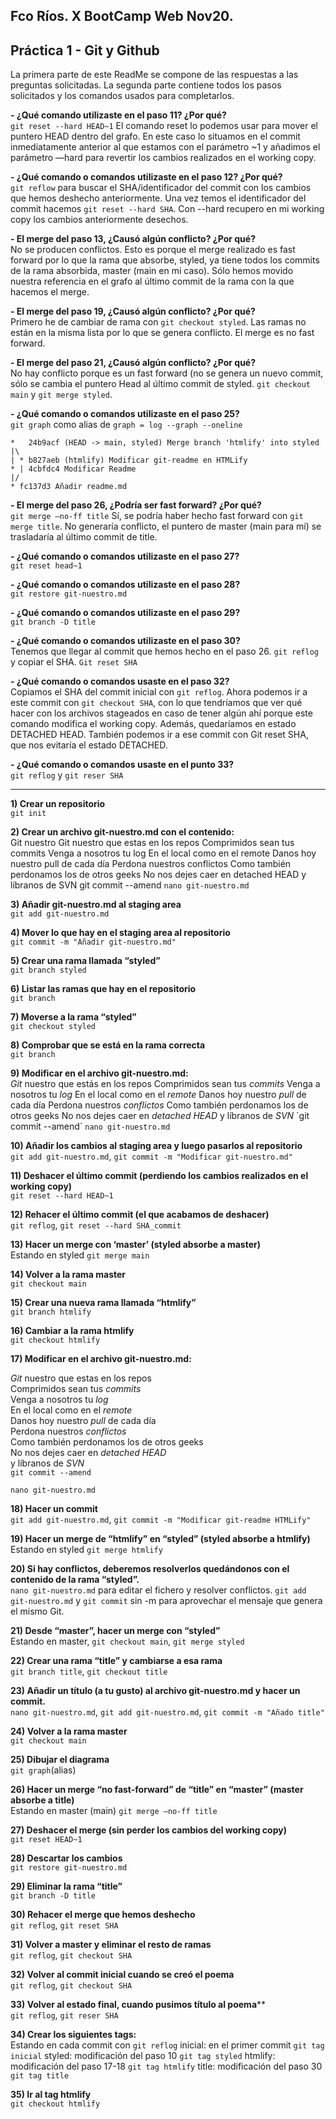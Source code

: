 ## Fco Ríos. X BootCamp Web Nov20. 
## Práctica 1 - Git y Github

La primera parte de este ReadMe se compone de las respuestas a las preguntas solicitadas. 
La segunda parte contiene todos los pasos solicitados y los comandos usados para completarlos.

**- ¿Qué comando utilizaste en el paso 11? ¿Por qué?** <br />
  `git reset --hard HEAD~1`
  El comando reset lo podemos usar para mover el puntero HEAD dentro del grafo. En este caso lo situamos en el commit inmediatamente anterior al que estamos con el parámetro ~1 y añadimos el parámetro —hard para revertir los cambios realizados en el working copy. 

**- ¿Qué comando o comandos utilizaste en el paso 12? ¿Por qué?** <br />
  `git reflow` para buscar el SHA/identificador del commit con los cambios que hemos deshecho anteriormente. Una vez temos el identificador del commit hacemos `git reset --hard SHA`. 
  Con --hard recupero en mi working copy los cambios anteriormente desechos.

**- El merge del paso 13, ¿Causó algún conflicto? ¿Por qué?**<br />
  No se producen conflictos. Esto es porque el merge realizado es fast forward por lo que la rama que absorbe, styled, ya tiene todos los commits de la rama absorbida, master (main en mi caso). Sólo hemos movido nuestra referencia en el grafo al último commit de la rama con la que hacemos el merge.
	
**- El merge del paso 19, ¿Causó algún conflicto? ¿Por qué?**<br />
  Primero he de cambiar de rama con `git checkout styled`. Las ramas no están en la misma lista por lo que se genera conflicto. El merge es no fast forward. 

**- El merge del paso 21, ¿Causó algún conflicto? ¿Por qué?**<br />
  No hay conflicto porque es un fast forward (no se genera un nuevo commit, sólo se cambia el puntero Head al último commit de styled. `git checkout main` y `git merge styled`.

**- ¿Qué comando o comandos utilizaste en el paso 25?**<br />
  `git graph` como alias de `graph = log --graph --oneline`

  ~~~
  *   24b9acf (HEAD -> main, styled) Merge branch 'htmlify' into styled
  |\
  | * b827aeb (htmlify) Modificar git-readme en HTMLify
  * | 4cbfdc4 Modificar Readme
  |/
  * fc137d3 Añadir readme.md
  ~~~

**- El merge del paso 26, ¿Podría ser fast forward? ¿Por qué?** <br />
  `git merge —no-ff title` 
  Sí, se podría haber hecho fast forward con `git merge title`. No generaría conflicto, el puntero de master (main para mí) se trasladaría al último commit de title.

**- ¿Qué comando o comandos utilizaste en el paso 27?**<br />
  `git reset head~1`

**- ¿Qué comando o comandos utilizaste en el paso 28?**<br />
  `git restore git-nuestro.md`

**- ¿Qué comando o comandos utilizaste en el paso 29?**<br />
  `git branch -D title`

**- ¿Qué comando o comandos utilizaste en el paso 30?**<br />
  Tenemos que llegar al commit que hemos hecho en el paso 26. `git reflog` y copiar el SHA. `Git reset SHA`

**- ¿Qué comando o comandos usaste en el paso 32?**<br />
  Copiamos el SHA del commit inicial con `git reflog`.
  Ahora podemos ir a este commit con `git checkout SHA`, con lo que tendríamos que ver qué hacer con los archivos stageados en caso de tener algún ahí porque este comando modifica el working copy. Además, quedaríamos en estado DETACHED HEAD. También podemos ir a ese commit con Git reset SHA, que nos evitaría el estado DETACHED.

**- ¿Qué comando o comandos usaste en el punto 33?**<br />
  `git reflog` y `git reser SHA`

- - - 

**1) Crear un repositorio**<br />
`git init`

**2) Crear un archivo git-nuestro.md con el contenido:**<br />
  Git nuestro
  Git nuestro que estas en los repos Comprimidos sean tus commits
  Venga a nosotros tu log
  En el local como en el remote
  Danos hoy nuestro pull de cada día
  Perdona nuestros conflictos
  Como también perdonamos los de otros geeks No nos dejes caer en detached HEAD
  y líbranos de SVN
  git commit --amend
`nano git-nuestro.md`

**3) Añadir git-nuestro.md al staging area**<br />
`git add git-nuestro.md`

**4) Mover lo que hay en el staging area al repositorio**<br />
`git commit -m "Añadir git-nuestro.md"`

**5) Crear una rama llamada “styled”**<br />
`git branch styled`

**6) Listar las ramas que hay en el repositorio**<br />
`git branch`

**7) Moverse a la rama “styled”**<br />
`git checkout styled`

**8) Comprobar que se está en la rama correcta**<br />
`git branch`

**9) Modificar en el archivo git-nuestro.md:**<br />
*Git* nuestro que estás en los repos Comprimidos sean tus *commits* Venga a nosotros tu *log*
En el local como en el *remote* Danos hoy nuestro *pull* de cada día Perdona nuestros *conflictos*
 Como también perdonamos los de otros geeks No nos dejes caer en *detached HEAD*
y líbranos de *SVN*
\`git commit --amend\`
`nano git-nuestro.md`

**10) Añadir los cambios al staging area y luego pasarlos al repositorio**<br />
`git add git-nuestro.md`, `git commit -m "Modificar git-nuestro.md"`

**11) Deshacer el último commit (perdiendo los cambios realizados en el working copy)**<br />
`git reset --hard HEAD~1`

**12) Rehacer el último commit (el que acabamos de deshacer)**<br />
`git reflog`, `git reset --hard SHA_commit`

**13) Hacer un merge con ‘master’ (styled absorbe a master)**<br />
Estando en styled `git merge main`

**14) Volver a la rama master**<br />
`git checkout main`

**15) Crear una nueva rama llamada “htmlify”**<br />
`git branch htmlify`

**16) Cambiar a la rama htmlify**<br />
`git checkout htmlify`

**17) Modificar en el archivo git-nuestro.md:**<br />
<p><em>Git</em> nuestro que estas en los repos<br /> Comprimidos sean tus <em>commits</em><br /> Venga a nosotros tu <em>log</em><br />
En el local como en el <em>remote</em><br />
Danos hoy nuestro <em>pull</em> de cada día<br /> Perdona nuestros <em>conflictos</em><br />
Como también perdonamos los de otros geeks<br />
No nos dejes caer en <em>detached HEAD</em><br /> y líbranos de <em>SVN</em><br />
<code>git commit --amend</code></p>

`nano git-nuestro.md`

**18) Hacer un commit**<br />
`git add git-nuestro.md`, `git commit -m "Modificar git-readme HTMLify"`

**19) Hacer un merge de “htmlify” en “styled” (styled absorbe a htmlify)**<br />
Estando en styled `git merge htmlify`

**20) Si hay conflictos, deberemos resolverlos quedándonos con el contenido de la rama “styled”.**<br />
`nano git-nuestro.md` para editar el fichero y resolver conflictos.
`git add git-nuestro.md` y `git commit` sin -m para aprovechar el mensaje que genera el mismo Git.

**21) Desde “master”, hacer un merge con “styled”**<br />
Estando en master, `git checkout main`, `git merge styled`

**22) Crear una rama “title” y cambiarse a esa rama**<br />
`git branch title`, `git checkout title`

**23) Añadir un título (a tu gusto) al archivo git-nuestro.md y hacer un commit.**<br />
`nano git-nuestro.md`, `git add git-nuestro.md`, `git commit -m "Añado title"`

**24) Volver a la rama master**<br />
`git checkout main`

**25) Dibujar el diagrama**<br />
`git graph`(alias)

**26) Hacer un merge “no fast-forward” de “title” en “master” (master absorbe a title)**<br />
Estando en master (main) `git merge —no-ff title` 

**27) Deshacer el merge (sin perder los cambios del working copy)**<br />
`git reset HEAD~1`

**28) Descartar los cambios**<br />
`git restore git-nuestro.md`

**29) Eliminar la rama “title”**<br />
`git branch -D title`

**30) Rehacer el merge que hemos deshecho**<br />
`git reflog`, `git reset SHA`

**31) Volver a master y eliminar el resto de ramas**<br />
`git reflog`, `git checkout SHA`

**32) Volver al commit inicial cuando se creó el poema**<br />
`git reflog`, `git checkout SHA`

**33) Volver al estado final, cuando pusimos título al poema****<br />
`git reflog`, `git reser SHA`

**34) Crear los siguientes tags:**<br />
Estando en cada commit con `git reflog`
  inicial: en el primer commit `git tag inicial`
  styled: modificación del paso 10 `git tag styled`
  htmlify: modificación del paso 17-18 `git tag htmlify`
  title: modificación del paso 30 `git tag title`

**35) Ir al tag htmlify**<br />
`git checkout htmlify`
